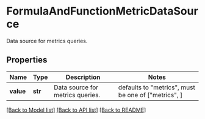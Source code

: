 # FormulaAndFunctionMetricDataSource

Data source for metrics queries.
## Properties
Name | Type | Description | Notes
------------ | ------------- | ------------- | -------------
**value** | **str** | Data source for metrics queries. | defaults to "metrics",  must be one of ["metrics", ]

[[Back to Model list]](README.md#documentation-for-models) [[Back to API list]](README.md#documentation-for-api-endpoints) [[Back to README]](README.md)


